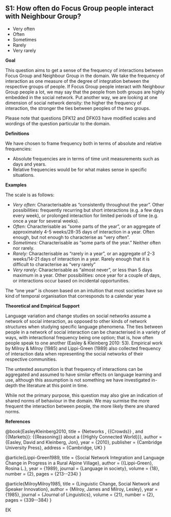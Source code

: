 
## S1: How often do Focus Group people interact with Neighbour Group?

- Very often
- Often
- Sometimes
- Rarely
- Very rarely

**Goal**

This question aims to get a sense of the frequency of interactions between Focus Group and Neighbour Group in the domain. We take the frequency of interaction as one measure of the degree of integration between the respective groups of people. If Focus Group people interact with Neighbour Group people a lot, we may say that the people from both groups are highly embedded in the social network. Put another way, we are looking at one dimension of social network density: the higher the frequency of interaction, the stronger the ties between peoples of the two groups.



Please note that questions DFK12 and DFK03 have modified scales and wordings of the question particular to the domain.



**Definitions**

We have chosen to frame frequency both in terms of absolute and relative frequencies:

- Absolute frequencies are in terms of time unit measurements such as days and years.
- Relative frequencies would be for what makes sense in specific situations.

**Examples**

The scale is as follows:

- *Very often*: Characterisable as “consistently throughout the year”. Other possibilities: frequently recurring but short interactions (e.g. a few days every week), or prolonged interaction for limited periods of time (e.g. once a year for several weeks).
- *Often:* Characterisable as “some parts of the year”, or an aggregate of approximately 4-5 weeks/28-35 days of interaction in a year. Often enough, but not enough to characterise as “very often”.
- *Sometimes:* Characterisable as “some parts of the year.” Neither often nor rarely.
- *Rarely:* Characterisable as “rarely in a year”, or an aggregate of 2-3 weeks/14-21 days of interaction in a year. Rarely enough that it is difficult to characterise as “very rarely”
- *Very rarely*: Characterisable as “almost never”, or less than 5 days maximum in a year. Other possibilities: once year for a couple of days, or interactions occur based on incidental opportunities.

The “one year” is chosen based on an intuition that most societies have so kind of temporal organisation that corresponds to a calendar year

**Theoretical and Empirical Support**

Language variation and change studies on social networks assume a network of social interaction, as opposed to other kinds of network structures when studying specific language phenomena. The ties between people in a network of social interaction can be characterised in a variety of ways, with interactional frequency being one option; that is, how often people speak to one another (Easley & Kleinberg 2010: 53). Empirical work by Milroy & Milroy (1985) and Lippi-Green (1989) also collected frequency of interaction data when representing the social networks of their respective communities.


The untested assumption is that frequency of interactions can be aggregated and assumed to have similar effects on language learning and use, although this assumption is not something we have investigated in-depth the literature at this point in time.


While not the primary purpose, this question may also give an indication of shared norms of behaviour in the domain. We may surmise the more frequent the interaction between people, the more likely there are shared norms. 

**References**

@book{EasleyKleinberg2010,
  title = {Networks , {{Crowds}} , and {{Markets}}: {{Reasoning}} about a {{Highly Connected World}}},
  author = {Easley, David and Kleinberg, Jon},
  year = {2010},
  publisher = {Cambridge University Press},
  address = {Cambridge, UK}
}

@article{Lippi-Green1989,
  title = {Social Network Integration and Language Change in Progress in a Rural Alpine Village},
  author = {{Lippi-Green}, Rosina L.},
  year = {1989},
  journal = {Language in society},
  volume = {18},
  number = {2},
  pages = {213--234}
}

@article{MilroyMilroy1985,
  title = {Linguistic Change, Social Network and Speaker Innovation},
  author = {Milroy, James and Milroy, Lesley},
  year = {1985},
  journal = {Journal of Linguistics},
  volume = {21},
  number = {2},
  pages = {339--384}
}


EK
